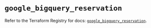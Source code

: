 # `google_bigquery_reservation`

Refer to the Terraform Registry for docs: [`google_bigquery_reservation`](https://registry.terraform.io/providers/hashicorp/google/6.48.0/docs/resources/bigquery_reservation).
